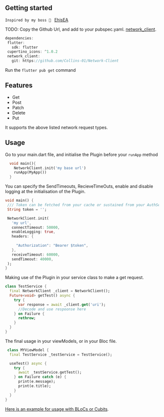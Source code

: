 
## Getting started

`Inspired by my boss 🤲 ` [EhisEA](https://github.com/EhisEA)
 

TODO: Copy the Github Url, and add to your pubspec.yaml.
[network_client](https://github.com/Collins-01/Network-Client). 

 ```dart
dependencies:
  flutter:
    sdk: flutter
  cupertino_icons: ^1.0.2
  network_client:
    git: https://github.com/Collins-01/Network-Client
```

Run the `flutter pub get` command

## Features
 - Get
 - Post
 - Patch
 - Delete
 - Put
 
 It supports the above listed network request types.

## Usage
 Go to your main.dart file, and initialise the Plugin before your `runApp` method
```dart
  void main(){ 
    NetworkClient.init('my base url')
    runApp(MyApp())
  }
```
 You can specify the SendTimeouts, RecieveTimeOuts, enable and disable logging at the initialisation of the Plugin.

 ```dart
 void main() {
  /// Token can be fetched from your cache or sustained from your AuthService
  String token = '';

  NetworkClient.init(
    'my url',
    connectTimeout: 50000,
    enableLogging: true,
    headers: {
      
      "Authorization": "Bearer $token",
    },
    receiveTimeout: 60000,
    sendTimeout: 40000,
  );
}
 ```

Making use of the Plugin in your service class to make a get request.

```dart
class TestService {
  final NetworkClient _client = NetworkClient();
  Future<void> getTest() async {
    try {
      var response = await _client.get('uri');
      //Decode and use respoonse here
    } on Failure {
      rethrow;
    }
  }
}

```

The final usage in your viewModels, or in your Bloc file.
```dart
 class MYViewModel {
  final TestService _testService = TestService();

  useTest() async {
    try {
      await _testService.getTest();
    } on Failure catch (e) {
      print(e.message);
      print(e.title);
    }
  }
}
```
[Here is an example for usage with BLoCs or Cubits](https://github.com/Collins-01/Weather_App_Flutter.git). 

<!-- https://github.com/Collins-01/Weather_App_Flutter.git -->

<!-- 
## Additional information

TODO: Tell users more about the package: where to find more information, how to 
contribute to the package, how to file issues, what response they can expect 
from the package authors, and more. -->
